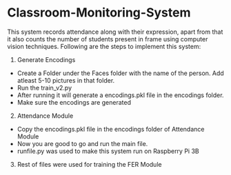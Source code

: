 # Classroom-Monitoring-System
This system records attendance along with their expression, apart from that it also counts the number of students present in frame using computer vision techniques.
Following are the steps to implement this system:
1. Generate Encodings
  - Create a Folder under the Faces folder with the name of the person. Add atleast 5-10 pictures in that folder.
  - Run the train_v2.py
  - After running it will generate a encodings.pkl file in the encodings folder.
  - Make sure the encodings are generated
2. Attendance Module
  - Copy the encodings.pkl file in the encodings folder of Attendance Module
  - Now you are good to go and run the main file.
  - runfile.py was used to make this system run on Raspberry Pi 3B

3. Rest of files were used for training the FER Module
